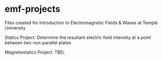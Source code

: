 # emf-projects

Files created for Introduction to Electromagnetic Fields & Waves at Temple University 

Statics Project: 
  Determine the resultant electric field intensity at a point between two non-parallel plates

Magnetostatics Project:
  TBD;

